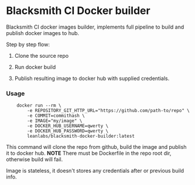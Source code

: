 # Blacksmith CI Docker builder

Blacksmith CI docker images builder, implements full pipeline to build and publish docker images to hub.

Step by step flow:

1. Clone the source repo

2. Run docker build

3. Publish resulting image to docker hub with supplied credentials.

### Usage

```shell
    docker run --rm \
        -e REPOSITORY_GIT_HTTP_URL="https://github.com/path-to/repo" \
        -e COMMIT=commithash \
        -e IMAGE="my/image" \
        -e DOCKER_HUB_USERNAME=qwerty \
        -e DOCKER_HUB_PASSWORD=qwerty \
        leanlabs/blacksmith-docker-builder:latest
```

This command will clone the repo from github, build the image and publish it to docker hub. **NOTE** There must be Dockerfile in the repo root dir, otherwise build will fail.

Image is stateless, it doesn't stores any credentials after or previous build info.
